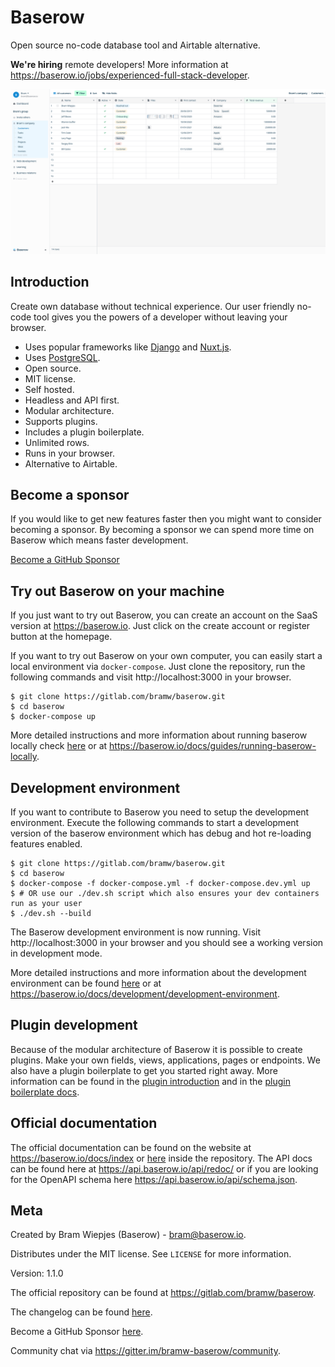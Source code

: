 # Baserow

Open source no-code database tool and Airtable alternative.

**We're hiring** remote developers! More information at 
https://baserow.io/jobs/experienced-full-stack-developer.

![Baserow screenshot](docs/assets/screenshot.png "Baserow screenshot")

## Introduction

Create own database without technical experience. Our user friendly no-code tool gives
you the powers of a developer without leaving your browser.

* Uses popular frameworks like [Django](https://www.djangoproject.com/) and
  [Nuxt.js](https://nuxtjs.org/).
* Uses [PostgreSQL](https://www.postgresql.org/).
* Open source.
* MIT license.
* Self hosted.
* Headless and API first.
* Modular architecture.
* Supports plugins.
* Includes a plugin boilerplate.
* Unlimited rows.
* Runs in your browser.
* Alternative to Airtable.

## Become a sponsor

If you would like to get new features faster then you might want to consider becoming
a sponsor. By becoming a sponsor we can spend more time on Baserow which means faster
development.

[Become a GitHub Sponsor](https://github.com/sponsors/bram2w)

## Try out Baserow on your machine 

If you just want to try out Baserow, you can create an account on the SaaS version at
https://baserow.io. Just click on the create account or register button at the 
homepage.

If you want to try out Baserow on your own computer, you can easily start a local 
environment via `docker-compose`. Just clone the repository, run the following commands
and visit http://localhost:3000 in your browser.

```
$ git clone https://gitlab.com/bramw/baserow.git
$ cd baserow
$ docker-compose up 
```

More detailed instructions and more information about running baserow locally check 
[here](docs/guides/running-baserow-locally.md) or at 
https://baserow.io/docs/guides/running-baserow-locally.

## Development environment

If you want to contribute to Baserow you need to setup the development environment. 
Execute the following commands to start a development version of the baserow environment
which has debug and hot re-loading features enabled.

```
$ git clone https://gitlab.com/bramw/baserow.git
$ cd baserow
$ docker-compose -f docker-compose.yml -f docker-compose.dev.yml up
$ # OR use our ./dev.sh script which also ensures your dev containers run as your user
$ ./dev.sh --build
```

The Baserow development environment is now running. Visit http://localhost:3000 in your
browser and you should see a working version in development mode.

More detailed instructions and more information about the development environment can 
be found [here](./docs/development/development-environment.md) or at 
https://baserow.io/docs/development/development-environment.

## Plugin development

Because of the modular architecture of Baserow it is possible to create plugins. Make 
your own fields, views, applications, pages or endpoints. We also have a plugin 
boilerplate to get you started right away. More information can be found in the 
[plugin introduction](./docs/plugins/introduction.md) and in the 
[plugin boilerplate docs](./docs/plugins/boilerplate.md).

## Official documentation

The official documentation can be found on the website at https://baserow.io/docs/index
or [here](./docs/index.md) inside the repository. The API docs can be found here at 
https://api.baserow.io/api/redoc/ or if you are looking for the OpenAPI schema here
https://api.baserow.io/api/schema.json.

## Meta

Created by Bram Wiepjes (Baserow) - bram@baserow.io.

Distributes under the MIT license. See `LICENSE` for more information.

Version: 1.1.0

The official repository can be found at https://gitlab.com/bramw/baserow.

The changelog can be found [here](./changelog.md).

Become a GitHub Sponsor [here](https://github.com/sponsors/bram2w).

Community chat via https://gitter.im/bramw-baserow/community.
